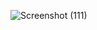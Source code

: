 ![Screenshot (111)](https://user-images.githubusercontent.com/101187415/185193151-96b7b6d2-0c4a-45f6-a1e4-fa829c42e876.png)
